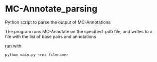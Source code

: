 # MC-Annotate_parsing
Python script to parse the output of MC-Annotations

The program runs MC-Annotate on the specified .pdb file, and writes to a file with the list of base pairs and annotations


run with 
```bash
python main.py <rna filename>
